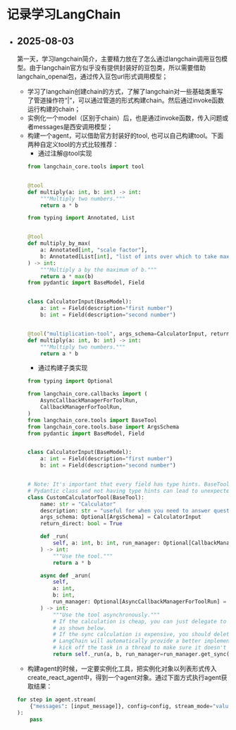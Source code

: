 # 记录学习LangChain

+ ## 2025-08-03

    第一天，学习langchain简介，主要精力放在了怎么通过langchain调用豆包模型。由于langchain官方似乎没有提供封装好的豆包类，所以需要借助langchain_openai包，通过传入豆包url形式调用模型；

    - 学习了langchain创建chain的方式，了解了langchain对一些基础类重写了管道操作符“|”，可以通过管道的形式构建chain。然后通过invoke函数运行构建的chain；
    - 实例化一个model（区别于chain）后，也是通过invoke函数，传入问题或者messages是西安调用模型；
    - 构建一个agent，可以借助官方封装好的tool, 也可以自己构建tool。下面两种自定义tool的方式比较推荐：
        * 通过注解@tool实现
        ```python 
        from langchain_core.tools import tool


        @tool
        def multiply(a: int, b: int) -> int:
            """Multiply two numbers."""
            return a * b

        from typing import Annotated, List


        @tool
        def multiply_by_max(
            a: Annotated[int, "scale factor"],
            b: Annotated[List[int], "list of ints over which to take maximum"],
        ) -> int:
            """Multiply a by the maximum of b."""
            return a * max(b)
        from pydantic import BaseModel, Field


        class CalculatorInput(BaseModel):
            a: int = Field(description="first number")
            b: int = Field(description="second number")


        @tool("multiplication-tool", args_schema=CalculatorInput, return_direct=True)
        def multiply(a: int, b: int) -> int:
            """Multiply two numbers."""
            return a * b
        ```
        * 通过构建子类实现
        ```python
        from typing import Optional

        from langchain_core.callbacks import (
            AsyncCallbackManagerForToolRun,
            CallbackManagerForToolRun,
        )
        from langchain_core.tools import BaseTool
        from langchain_core.tools.base import ArgsSchema
        from pydantic import BaseModel, Field


        class CalculatorInput(BaseModel):
            a: int = Field(description="first number")
            b: int = Field(description="second number")


        # Note: It's important that every field has type hints. BaseTool is a
        # Pydantic class and not having type hints can lead to unexpected behavior.
        class CustomCalculatorTool(BaseTool):
            name: str = "Calculator"
            description: str = "useful for when you need to answer questions about math"
            args_schema: Optional[ArgsSchema] = CalculatorInput
            return_direct: bool = True

            def _run(
                self, a: int, b: int, run_manager: Optional[CallbackManagerForToolRun] = None
            ) -> int:
                """Use the tool."""
                return a * b

            async def _arun(
                self,
                a: int,
                b: int,
                run_manager: Optional[AsyncCallbackManagerForToolRun] = None,
            ) -> int:
                """Use the tool asynchronously."""
                # If the calculation is cheap, you can just delegate to the sync implementation
                # as shown below.
                # If the sync calculation is expensive, you should delete the entire _arun method.
                # LangChain will automatically provide a better implementation that will
                # kick off the task in a thread to make sure it doesn't block other async code.
                return self._run(a, b, run_manager=run_manager.get_sync())
        ```
    + 构建agent的时候，一定要实例化工具，把实例化对象以列表形式传入create_react_agent中，得到一个agent对象。通过下面方式执行agent获取结果：
    ```python
    for step in agent.stream(
        {"messages": [input_message]}, config=config, stream_mode="values"
    ):
        pass
    ```